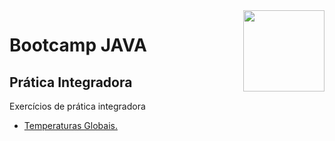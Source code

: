 <img src="https://i.ibb.co/M6nBBb0/mascote.png" align="right" width="130">

# Bootcamp JAVA

## Prática Integradora

Exercícios de prática integradora

- [Temperaturas Globais.](https://github.com/JoseMateusLeva/java-camp/tree/master/temperatura)
